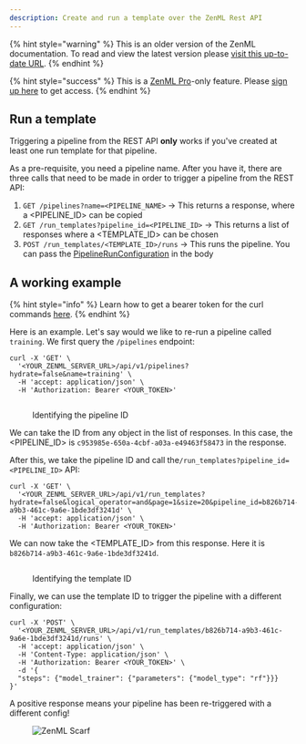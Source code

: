```yaml
---
description: Create and run a template over the ZenML Rest API
---
```


{% hint style="warning" %}
This is an older version of the ZenML documentation. To read and view the latest version please [visit this up-to-date URL](https://docs.zenml.io).
{% endhint %}


{% hint style="success" %}
This is a [ZenML Pro](https://zenml.io/pro)-only feature. Please [sign up here](https://cloud.zenml.io) to get access.
{% endhint %}

## Run a template 

Triggering a pipeline from the REST API **only** works if you've created at 
least one run template for that pipeline.

As a pre-requisite, you need a pipeline name. After you have it, there are 
three calls that need to be made in order to trigger a pipeline from the 
REST API:

1. `GET /pipelines?name=<PIPELINE_NAME>` -> This returns a response, where a <PIPELINE_ID> can be copied
2. `GET /run_templates?pipeline_id=<PIPELINE_ID>` -> This returns a list of responses where a <TEMPLATE_ID> can be chosen
3. `POST /run_templates/<TEMPLATE_ID>/runs` -> This runs the pipeline. You can pass the [PipelineRunConfiguration](https://sdkdocs.zenml.io/latest/core_code_docs/core-config.html#zenml.config.pipeline_run_configuration) in the body

## A working example

{% hint style="info" %}
Learn how to get a bearer token for the curl commands 
[here](https://docs.zenml.io/pro/deployments/pro-api#programmatic-access-with-api-tokens).
{% endhint %}

Here is an example. Let's say would we like to re-run a pipeline called 
`training`. We first query the `/pipelines` endpoint:

```shell
curl -X 'GET' \
  '<YOUR_ZENML_SERVER_URL>/api/v1/pipelines?hydrate=false&name=training' \
  -H 'accept: application/json' \
  -H 'Authorization: Bearer <YOUR_TOKEN>'
```

<figure><img src="../../../.gitbook/assets/rest_api_step_1.png" alt=""><figcaption><p>Identifying the pipeline ID</p></figcaption></figure>

We can take the ID from any object in the list of responses. In this case, 
the <PIPELINE_ID> is `c953985e-650a-4cbf-a03a-e49463f58473` in the response.

After this, we take the pipeline ID and call the`/run_templates?pipeline_id=<PIPELINE_ID>` API:

```shell
curl -X 'GET' \
  '<YOUR_ZENML_SERVER_URL>/api/v1/run_templates?hydrate=false&logical_operator=and&page=1&size=20&pipeline_id=b826b714-a9b3-461c-9a6e-1bde3df3241d' \
  -H 'accept: application/json' \
  -H 'Authorization: Bearer <YOUR_TOKEN>'
```

We can now take the <TEMPLATE_ID> from this response. Here it is `b826b714-a9b3-461c-9a6e-1bde3df3241d`.

<figure><img src="../../../.gitbook/assets/rest_api_step_2.png" alt=""><figcaption><p>Identifying the template ID</p></figcaption></figure>

Finally, we can use the template ID to trigger the pipeline with a different 
configuration:

```shell
curl -X 'POST' \
  '<YOUR_ZENML_SERVER_URL>/api/v1/run_templates/b826b714-a9b3-461c-9a6e-1bde3df3241d/runs' \
  -H 'accept: application/json' \
  -H 'Content-Type: application/json' \
  -H 'Authorization: Bearer <YOUR_TOKEN>' \
  -d '{
  "steps": {"model_trainer": {"parameters": {"model_type": "rf"}}}
}'
```

A positive response means your pipeline has been re-triggered with a 
different config!

<!-- For scarf -->
<figure><img alt="ZenML Scarf" referrerpolicy="no-referrer-when-downgrade" src="https://static.scarf.sh/a.png?x-pxid=f0b4f458-0a54-4fcd-aa95-d5ee424815bc" /></figure>
